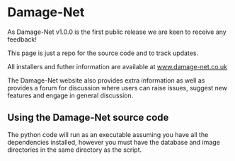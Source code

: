 # Damage-Net

As Damage-Net v1.0.0 is the first public release we are keen to receive any feedback!

This page is just a repo for the source code and to track updates.

All installers and futher information are available at www.damage-net.co.uk 

The Damage-Net website also provides extra information as well as provides a forum for discussion where users can raise issues, suggest new features and engage in general discussion.




## Using the Damage-Net source code

The python code will run as an executable assuming you have all the dependencies installed, however you must have the database and image directories in the same directory as the script. 
